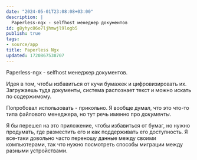 ```yaml
---
date: "2024-05-01T23:08:08+03:00"
description: |
  Paperless-ngx - selfhost менеджер документов
id: g8yhyc86o7ljhmwjl9logb5
publish: true
tags:
- source/app
title: Paperless Ngx
updated: 1720867538707
---
```


Paperless-ngx - selfhost менеджер документов.

Идея в том, чтобы избавиться от кучи бумажек и цифровизировать их.
Загружаешь туда документы, система распознает текст и можно искать по содержимому.

Попробовал использовать - прикольно.
Я вообще думал, что это что-то типа файлового менеджера, но тут речь именно про *документы*.

Я бы перешел на это приложение, чтобы избавиться от бумаг, но нужно продумать, где разместить его и как поддерживать его доступность.
Я все-таки довольно часто переношу данные между своими компьютерами, так что нужно посмотреть способы миграции между разными устройствами.


